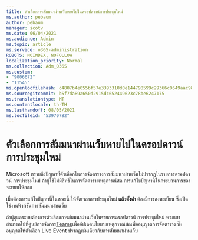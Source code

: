 ```yaml
---
title: ตัวเลือกการสัมมนาผ่านเว็บหายไปในดรอปดาวน์การประชุมใหม่
ms.author: pebaum
author: pebaum
manager: scotv
ms.date: 06/04/2021
ms.audience: Admin
ms.topic: article
ms.service: o365-administration
ROBOTS: NOINDEX, NOFOLLOW
localization_priority: Normal
ms.collection: Adm_O365
ms.custom:
- "9006672"
- "11545"
ms.openlocfilehash: c4807b4e055bf57e3393310d0e144798599c29366c0649aac989b1f802f51c76
ms.sourcegitcommit: b5f7da89a650d2915dc652449623c78be6247175
ms.translationtype: MT
ms.contentlocale: th-TH
ms.lasthandoff: 08/05/2021
ms.locfileid: "53970782"
---
```

# <a name="webinar-option-missing-in-new-meeting-drop-down"></a>ตัวเลือกการสัมมนาผ่านเว็บหายไปในดรอปดาวน์การประชุมใหม่

Microsoft ทราบถึงปัญหาที่ตัวเลือกในการจัดตารางการสัมมนาผ่านเว็บไม่ปรากฏในรายการดรอปดาวน์ การประชุมใหม่ ถ้าผู้ใช้ไม่มีสิทธิ์ในการจัดตารางเหตุการณ์สด การแก้ไขปัญหานี้ในกระบวนการของจะทยบให้ออก

เมื่อต้องการแก้ไขปัญหานี้ในขณะนี้ ให้จัดเวลาการประชุมใหม่ **แล้วตั้งค่า** ต้องมีการลงทะเบียน ซึ่งเปิดใช้งานฟังก์ชันการสัมมนาผ่านเว็บ

ถ้าผู้ดูแลระบบต้องการตัวเลือกการสัมมนาผ่านเว็บในรายการดรอปดาวน์ การประชุมใหม่ พวกเขาสามารถไปที่ศูนย์การจัดการ[Teams](https://admin.teams.microsoft.com/policies/broadcasts)เพื่ออัปเดตนโยบายเหตุการณ์สดเพื่ออนุญาตการจัดตาราง ซึ่งอนุญาตให้ตัวเลือก Live Event ปรากฏเช่นเดียวกับการสัมมนาผ่านเว็บ